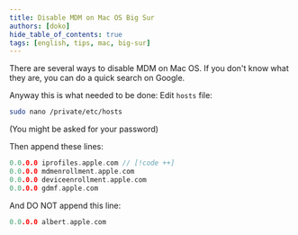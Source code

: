 ```yaml
---
title: Disable MDM on Mac OS Big Sur
authors: [doko]
hide_table_of_contents: true
tags: [english, tips, mac, big-sur]
---
```


There are several ways to disable MDM on Mac OS. If you don't know what they are, you can do a quick search on Google.

Anyway this is what needed to be done: Edit `hosts` file:

```bash
sudo nano /private/etc/hosts
```

(You might be asked for your password)

Then append these lines:

```h
0.0.0.0 iprofiles.apple.com // [!code ++]
0.0.0.0 mdmenrollment.apple.com
0.0.0.0 deviceenrollment.apple.com
0.0.0.0 gdmf.apple.com
```

And DO NOT append this line:

```h
0.0.0.0 albert.apple.com
```
